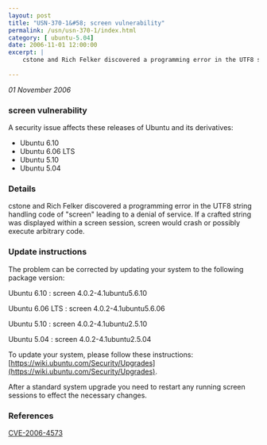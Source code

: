 ```yaml
---
layout: post
title: "USN-370-1&#58; screen vulnerability"
permalink: /usn/usn-370-1/index.html
category: [ ubuntu-5.04]
date: 2006-11-01 12:00:00
excerpt: |
    cstone and Rich Felker discovered a programming error in the UTF8 string  handling code of &quot;screen&quot; leading to a denial of service.  If a crafted  string was displayed within a screen session, screen would crash or  possibly execute arbitrary code.
    
--- 
```

 
 

*01 November 2006*

### screen vulnerability

A security issue affects these releases of Ubuntu and its derivatives:

* Ubuntu 6.10
* Ubuntu 6.06 LTS
* Ubuntu 5.10
* Ubuntu 5.04

### Details

cstone and Rich Felker discovered a programming error in the UTF8 string handling code of &quot;screen&quot; leading to a denial of service. If a crafted string was displayed within a screen session, screen would crash or possibly execute arbitrary code.

### Update instructions

The problem can be corrected by updating your system to the following package version:

Ubuntu 6.10
 : screen <span>4.0.2-4.1ubuntu5.6.10</span>

Ubuntu 6.06 LTS
 : screen <span>4.0.2-4.1ubuntu5.6.06</span>

Ubuntu 5.10
 : screen <span>4.0.2-4.1ubuntu2.5.10</span>

Ubuntu 5.04
 : screen <span>4.0.2-4.1ubuntu2.5.04</span>

To update your system, please follow these instructions: [https://wiki.ubuntu.com/Security/Upgrades](https://wiki.ubuntu.com/Security/Upgrades).

After a standard system upgrade you need to restart any running screen sessions to effect the necessary changes.

### References

 
 [CVE-2006-4573](http://people.ubuntu.com/~ubuntu-security/cve/CVE-2006-4573)
 

